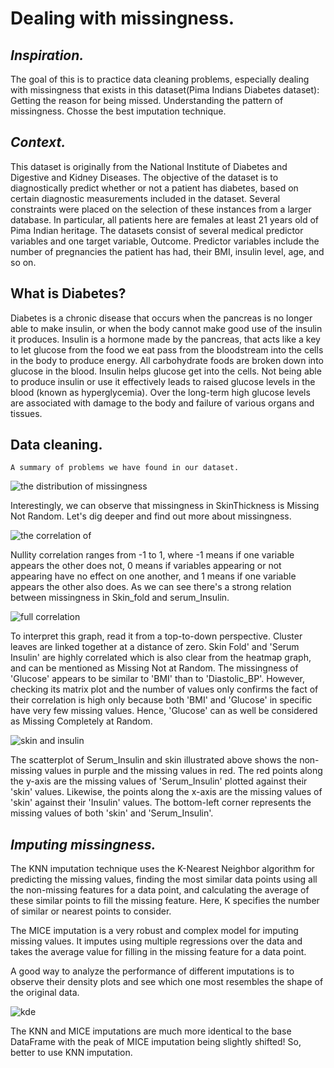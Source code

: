 # Dealing with missingness.

## ***Inspiration.***
The goal of this is to practice data cleaning problems, especially dealing with missingness that exists in this dataset(Pima Indians Diabetes dataset): Getting the reason for being missed. Understanding the pattern of missingness. Chosse the best imputation technique.



## ***Context.***
This dataset is originally from the National Institute of Diabetes and Digestive and Kidney Diseases. The objective of the dataset is to diagnostically predict whether or not a patient has diabetes, based on certain diagnostic measurements included in the dataset. Several constraints were placed on the selection of these instances from a larger database. In particular, all patients here are females at least 21 years old of Pima Indian heritage.
The datasets consist of several medical predictor variables and one target variable, Outcome. Predictor variables include the number of pregnancies the patient has had, their BMI, insulin level, age, and so on.


## What is Diabetes?‎
Diabetes is a chronic disease that occurs when the pancreas is no longer able to make insulin, or ‎when the body cannot make good use of the insulin it produces. Insulin is a hormone made by ‎the pancreas, that acts like a key to let glucose from the food we eat pass from the bloodstream ‎into the cells in the body to produce energy. All carbohydrate foods are broken down into ‎glucose in the blood. Insulin helps glucose get into the cells. Not being able to produce insulin or ‎use it effectively leads to raised glucose levels in the blood (known as hyperglycemia). Over the ‎long-term high glucose levels are associated with damage to the body and failure of various ‎organs and tissues.‎

    
## Data cleaning.
    A summary of problems we have found in our dataset.
    
![the distribution of missingness](https://user-images.githubusercontent.com/84151016/155798584-0bbd6bc1-2da7-4cf9-8f7b-77f58242a3b2.jpeg)

Interestingly, we can observe that missingness in SkinThickness is Missing Not Random. Let's dig deeper and find out more about missingness.

![the correlation of](https://user-images.githubusercontent.com/84151016/155798682-ad046c8f-c1ad-4447-9cfe-edb5cf37d1b3.jpeg)

Nullity correlation ranges from -1 to 1, where -1 means if one variable appears the other does not, 0 means if variables appearing or not appearing have no effect on one another, and 1 means if one variable appears the other also does. As we can see there's a strong relation between missingness in Skin_fold and serum_Insulin.

![full correlation](https://user-images.githubusercontent.com/84151016/155798743-37c380f0-084e-4293-9488-ab9703c3ca6b.jpeg)

To interpret this graph, read it from a top-to-down perspective. Cluster leaves are linked together at a distance of zero. Skin Fold' and 'Serum Insulin' are highly correlated which is also clear from the heatmap graph, and can be mentioned as Missing Not at Random. The missingness of 'Glucose' appears to be similar to 'BMI' than to 'Diastolic_BP'. However, checking its matrix plot and the number of values only confirms the fact of their correlation is high only because both 'BMI' and 'Glucose' in specific have very few missing values. Hence, 'Glucose' can as well be considered as Missing Completely at Random.

![skin and insulin](https://user-images.githubusercontent.com/84151016/155798783-dbba1e0d-d45b-45d2-9ef9-5c48501c6237.jpeg)

The scatterplot of Serum_Insulin and skin illustrated above shows the non-missing values in purple and the missing values in red. The red points along the y-axis are the missing values of 'Serum_Insulin' plotted against their 'skin' values. Likewise, the points along the x-axis are the missing values of 'skin' against their 'Insulin' values. The bottom-left corner represents the missing values of both 'skin' and 'Serum_Insulin'.

## ***Imputing missingness.***

The KNN imputation technique uses the K-Nearest Neighbor algorithm for predicting the missing values, finding the most similar data points using all the non-missing features for a data point, and calculating the average of these similar points to fill the missing feature. Here, K specifies the number of similar or nearest points to consider.

The MICE imputation is a very robust and complex model for imputing missing values. It imputes using multiple regressions over the data and takes the average value for filling in the missing feature for a data point.

A good way to analyze the performance of different imputations is to observe their density plots and see which one most resembles the shape of the original data.

![kde](https://user-images.githubusercontent.com/84151016/155798903-6b7d1075-58ff-4960-a236-c81aa7541e25.jpeg)

The KNN and MICE imputations are much more identical to the base DataFrame with the peak of MICE imputation being slightly shifted! So, better to use KNN imputation.
